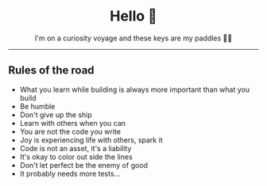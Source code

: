 

<h1 align="center">
  Hello 🍦
</h1>

<p align="center">
  I'm on a curiosity voyage and these keys are my paddles 👨‍💻
</p>

---

## Rules of the road

* What you learn while building is always more important than what you build
* Be humble
* Don't give up the ship
* Learn with others when you can
* You are not the code you write
* Joy is experiencing life with others, spark it
* Code is not an asset, it's a liability
* It's okay to color out side the lines
* Don't let perfect be the enemy of good
* It probably needs more tests...

